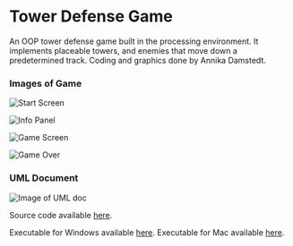 # Tower Defense Game
An OOP tower defense game built in the processing environment. It implements placeable towers, and enemies that move down a predetermined track. Coding and graphics done by Annika Damstedt.

### Images of Game
![Start Screen](https://github.com/acdamstedt/FinalProject/blob/gh-pages/images/TowerDefenseGUI1.png?raw=true)

![Info Panel](https://github.com/acdamstedt/FinalProject/blob/gh-pages/images/TowerDefenseGUI2.png?raw=true)

![Game Screen](https://github.com/acdamstedt/FinalProject/blob/gh-pages/images/TowerDefenseGUI2.png?raw=true)

![Game Over](https://github.com/acdamstedt/FinalProject/blob/gh-pages/images/TowerDefenseGUI2.png?raw=true)

### UML Document
![Image of UML doc](https://github.com/acdamstedt/FinalProject/blob/gh-pages/images/TowerDefenseUML.png?raw=true)

Source code available [here](https://github.com/acdamstedt/FinalProject/tree/gh-pages/src/TowerDefenseGame).

Executable for Windows available [here](https://github.com/acdamstedt/FinalProject/blob/gh-pages/src/TowerDefenseGame/application.windows64.zip). Executable for Mac available [here](https://github.com/acdamstedt/FinalProject/blob/gh-pages/src/TowerDefenseGame/application.macosx.zip).

